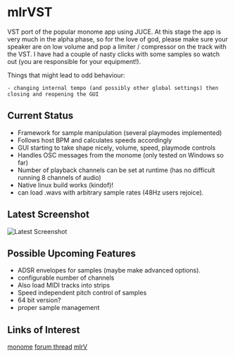 mlrVST
======

VST port of the popular monome app using JUCE. At this stage the app is very much in the alpha phase, so for the love of god, please make sure your speaker are on low volume and pop a limiter / compressor on the track with the VST. I have had a couple of nasty clicks with some samples so watch out (you are responsible for your equipment!).

Things that might lead to odd behaviour:

	- changing internal tempo (and possibly other global settings) then closing and reopening the GUI



Current Status
--------------

- Framework for sample manipulation (several playmodes implemented)
- Follows host BPM and calculates speeds accordingly
- GUI starting to take shape nicely, volume, speed, playmode controls
- Handles OSC messages from the monome (only tested on Windows so far)
- Number of playback channels can be set at runtime (has no difficult running 8 channels of audio)
- Native linux build works (kindof)!
- can load .wavs with arbitrary sample rates (48Hz users rejoice).

Latest Screenshot
-----------------

![Latest Screenshot](/hemmer/mlrVST/raw/master/Screenshots/Latest.png)

Possible Upcoming Features
-------------------------
- ADSR envelopes for samples (maybe make advanced options).
- configurable number of channels
- Also load MIDI tracks into strips
- Speed independent pitch control of samples
- 64 bit version?
- proper sample management

Links of Interest
-----------------

[monome](http://monome.org)
[forum thread](http://post.monome.org/comments.php?DiscussionID=12988)
[mlrV](http://parallelogram.cc/mlrv/)




